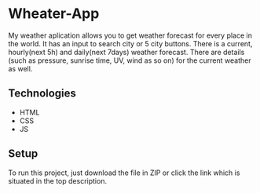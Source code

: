 # Wheater-App

My weather aplication allows you to get weather forecast for every place in the world. It has an input to search city or 5 city buttons. There is a current, hourly(next 5h) and daily(next 7days) weather forecast. There are details (such as pressure, sunrise time, UV, wind as so on) for the current weather as well. 

## Technologies

- HTML 
- CSS 
- JS

## Setup

To run this project, just download the file in ZIP or click the link which is situated in the top description.
